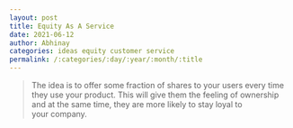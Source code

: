 ```yaml
---
layout: post
title: Equity As A Service
date: 2021-06-12
author: Abhinay
categories: ideas equity customer service
permalink: /:categories/:day/:year/:month/:title
---
```



> The idea is to offer some fraction of shares to your users every time they use your product. This will give them the feeling of ownership and at the same time, they are more likely to stay loyal to your company.
